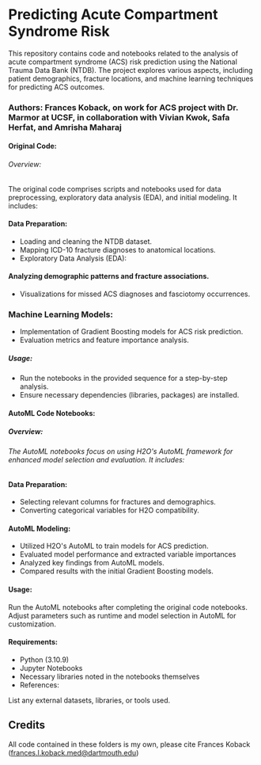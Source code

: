 # Predicting Acute Compartment Syndrome Risk

This repository contains code and notebooks related to the analysis of acute compartment syndrome (ACS) risk prediction using the National Trauma Data Bank (NTDB). The project explores various aspects, including patient demographics, fracture locations, and machine learning techniques for predicting ACS outcomes.

### Authors: Frances Koback, on work for ACS project with Dr. Marmor at UCSF, in collaboration with Vivian Kwok, Safa Herfat, and Amrisha Maharaj 

#### Original Code:
###### Overview:
The original code comprises scripts and notebooks used for data preprocessing, exploratory data analysis (EDA), and initial modeling. It includes:

#### Data Preparation:

- Loading and cleaning the NTDB dataset.
- Mapping ICD-10 fracture diagnoses to anatomical locations.
- Exploratory Data Analysis (EDA):

####  Analyzing demographic patterns and fracture associations.
- Visualizations for missed ACS diagnoses and fasciotomy occurrences.
### Machine Learning Models:

- Implementation of Gradient Boosting models for ACS risk prediction.
- Evaluation metrics and feature importance analysis.
##### Usage:

- Run the notebooks in the provided sequence for a step-by-step analysis.
- Ensure necessary dependencies (libraries, packages) are installed.
#### AutoML Code Notebooks:
##### Overview:
###### The AutoML notebooks focus on using H2O's AutoML framework for enhanced model selection and evaluation. It includes:

#### Data Preparation:

- Selecting relevant columns for fractures and demographics.
- Converting categorical variables for H2O compatibility.

#### AutoML Modeling:

- Utilized H2O's AutoML to train models for ACS prediction.
- Evaluated model performance and extracted variable importances
- Analyzed key findings from AutoML models.
- Compared results with the initial Gradient Boosting models.

#### Usage:
Run the AutoML notebooks after completing the original code notebooks.
Adjust parameters such as runtime and model selection in AutoML for customization.

#### Requirements: 

- Python (3.10.9) 
- Jupyter Notebooks 
- Necessary libraries noted in the notebooks themselves 
- References:

List any external datasets, libraries, or tools used.

## Credits
All code contained in these folders is my own, please cite Frances Koback (frances.l.koback.med@dartmouth.edu) 


